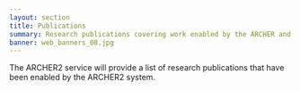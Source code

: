 ```yaml
---
layout: section
title: Publications
summary: Research publications covering work enabled by the ARCHER and ARCHER2 services.
banner: web_banners_08.jpg
---
```


<script>
const safe_publications = "http://localhost:8080/deploy-spb/servlet/PublicationsServlet?machine=archer&machine=archer2";
// const safe_publications = "http://safe.epcc.ed.ac.uk/servlet/PublicationsServlet?machine=archer&machine=archer2";
function compare( a, b ) {
    var ia = parseInt(a['year']);
    var ib = parseInt(b['year']);
    if (ia == ib) return 0;
    if (!ia || ia < ib) return 1;
    return -1;
}

function toHTML(publication) {
    h = '<li style="padding: 5px;">';
    h += publication['authors'].join(", ");
    if (publication['year']) {
        h += " (" + publication['year'] + ")";
    }
    h += "<br/>";
    h += '<span class="bold">';
    h += publication['title'];
    h += '</span><br/>';
    var journal = undefined;
    if (publication['journal']) {
        journal = publication['journal'];
    }
    else if (publication['booktitle']) {
        journal = publication['booktitle'];
    }
    if (publication['volume']) {
        journal += ' ' + publication['volume'];
    }
    if (publication['number']) {
        journal += ' (' + publication['number'] + ')';
    }
    if (publication['pages']) {
        journal += ': ' + publication['pages'];
    }
    if (journal) {
        h += '<span class="italic">' + journal + '</span>';
    }
    h += ' <a href="http://dx.doi.org/' + publication['doi'];
    h += '">doi: ' + publication['doi'] + '</a>';
    h += "</li>";
    return h;
}
(function() {
  $.getJSON(safe_publications)
    .done(function( data ) {
        data.sort(compare);
        let currentYear = null;
        h = "";
        for (i=0; i<data.length; i++) {
            if (!data[i]['year']) {
                h += "</ul>\n";
                h += "<h4>Other</h4>\n<ul>";
            }
            else if (!currentYear || currentYear > data[i]['year']) {
                if (currentYear) h += "</ul>\n";
                currentYear = data[i]['year'];
                h += '<h4>' + currentYear + "</h4>\n<ul>";
            }
            h += toHTML(data[i])
        }
        if (data.length > 0) h += "</ul>";
        $("#publications").html(h);
    });
})();
</script>

<div id="publications">
The ARCHER2 service will provide a list of research publications that have been enabled by the ARCHER2 system.
</div>

